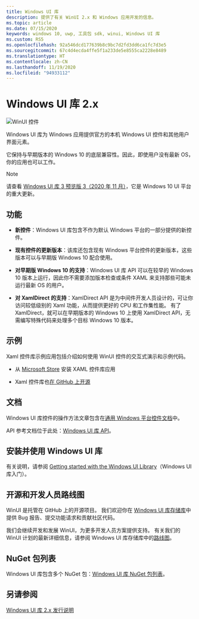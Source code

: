 ```yaml
---
title: Windows UI 库
description: 提供了有关 WinUI 2.x 和 Windows 应用开发的信息。
ms.topic: article
ms.date: 07/15/2020
keywords: windows 10, uwp, 工具包 sdk, winui, Windows UI 库
ms.custom: RS5
ms.openlocfilehash: 92a546dcd177639b8c9bc7d2fd3dd6ca1fc7d3e5
ms.sourcegitcommit: 67c4d4ecda4ffe5f1a233de5e8555ca2228e8489
ms.translationtype: HT
ms.contentlocale: zh-CN
ms.lasthandoff: 11/19/2020
ms.locfileid: "94933112"
---
```

# <a name="windows-ui-library-2x"></a>Windows UI 库 2.x

![WinUI 控件](images/winUI-library-767.png)

Windows UI 库为 Windows 应用提供官方的本机 Windows UI 控件和其他用户界面元素。

它保持与早期版本的 Windows 10 的底层兼容性。因此，即使用户没有最新 OS，你的应用也可以工作。

> [!NOTE]
> 请查看 [Windows UI 库 3 预览版 3（2020 年 11 月）](../winui3/index.md)，它是 Windows 10 UI 平台的重大更新。

## <a name="features"></a>功能

* **新控件**：Windows UI 库包含不作为默认 Windows 平台的一部分提供的新控件。

* **现有控件的更新版本**：该库还包含现有 Windows 平台控件的更新版本，这些版本可以与早期版 Windows 10 配合使用。

* **对早期版 Windows 10 的支持**：Windows UI 库 API 可以在较早的 Windows 10 版本上运行，因此你不需要添加版本检查或条件 XAML 来支持那些可能未运行最新 OS 的用户。

* **对 XamlDirect 的支持**：XamlDirect API 是为中间件开发人员设计的，可让你访问较低级别的 Xaml 功能，从而提供更好的 CPU 和工作集性能。 有了 XamlDirect，就可以在早期版本的 Windows 10 上使用 XamlDirect API，无需编写特殊代码来处理多个目标 Windows 10 版本。

## <a name="examples"></a>示例

Xaml 控件库示例应用包括介绍如何使用 WinUI 控件的交互式演示和示例代码。

* 从 [Microsoft Store](
https://www.microsoft.com/p/xaml-controls-gallery/9msvh128x2zt) 安装 XAML 控件库应用

* Xaml 控件库也[在 GitHub 上开源](
https://github.com/Microsoft/Xaml-Controls-Gallery)

## <a name="documentation"></a>文档

Windows UI 库控件的操作方法文章包含在[通用 Windows 平台控件文档](/windows/uwp/design/controls-and-patterns/)中。

API 参考文档位于此处：[Windows UI 库 API](/windows/winui/api/)。

## <a name="install-and-use-the-windows-ui-library"></a>安装并使用 Windows UI 库

有关说明，请参阅 [Getting started with the Windows UI Library](getting-started.md)（Windows UI 库入门）。

## <a name="open-source-and-developer-roadmap"></a>开源和开发人员路线图

WinUI 是托管在 GitHub 上的开源项目。 我们欢迎你在 [Windows UI 库存储库](https://aka.ms/winui)中提供 Bug 报告、提交功能请求和贡献社区代码。

我们会继续开发和发展 WinUI，为更多开发人员方案提供支持。 有关我们的 WinUI 计划的最新详细信息，请参阅 Windows UI 库存储库中的[路线图](https://github.com/microsoft/microsoft-ui-xaml/blob/master/docs/roadmap.md)。

## <a name="nuget-package-list"></a>NuGet 包列表

Windows UI 库包含多个 NuGet 包：[Windows UI 库 NuGet 包列表](nuget-packages.md)。

## <a name="see-also"></a>另请参阅

[Windows UI 库 2.x 发行说明](release-notes/index.md)
